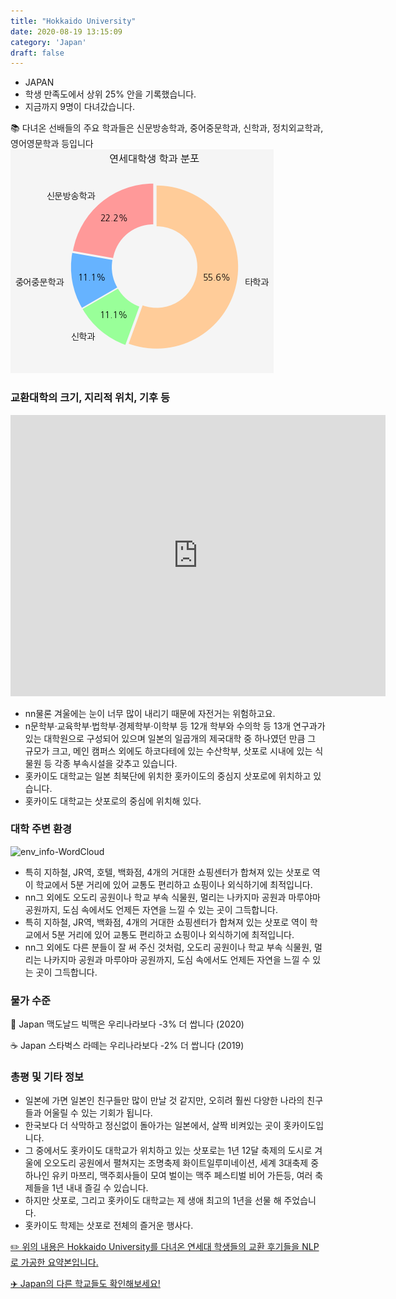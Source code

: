 ```yaml
---
title: "Hokkaido University"
date: 2020-08-19 13:15:09
category: 'Japan'
draft: false
---
```



* JAPAN
* 학생 만족도에서 상위 25% 안을 기록했습니다.
* 지금까지 9명이 다녀갔습니다. 

📚 다녀온 선배들의 주요 학과들은 신문방송학과, 중어중문학과, 신학과, 정치외교학과, 영어영문학과 등입니다
![department-info](../plots/JP000006.png)
### 교환대학의 크기, 지리적 위치, 기후 등
<iframe
width="600"
height="450"
frameborder="0" style="border:0"
src="https://www.google.com/maps/embed/v1/place?key=AIzaSyC9e1AME-pVmWC4hBpFdu5S4dKzyepa3HQ&q=Hokkaido+University&center=43.0779575,141.340013&zoom=14" allowfullscreen>
</iframe>

* nn물론 겨울에는 눈이 너무 많이 내리기 때문에 자전거는 위험하고요.
* n문학부·교육학부·법학부·경제학부·이학부 등 12개 학부와 수의학 등 13개 연구과가 있는 대학원으로 구성되어 있으며 일본의 일곱개의 제국대학 중 하나였던 만큼 그 규모가 크고, 메인 캠퍼스 외에도 하코다테에 있는 수산학부, 삿포로 시내에 있는 식물원 등 각종 부속시설을 갖추고 있습니다.
* 홋카이도 대학교는 일본 최북단에 위치한 홋카이도의 중심지 삿포로에 위치하고 있습니다.
* 홋카이도 대학교는 삿포로의 중심에 위치해 있다.


### 대학 주변 환경

![env_info-WordCloud](../univ_wordclouds_okt/env_info/JP000006_env_info_okt.png)

* 특히 지하철, JR역, 호텔, 백화점, 4개의 거대한 쇼핑센터가 합쳐져 있는 삿포로 역이 학교에서 5분 거리에 있어 교통도 편리하고 쇼핑이나 외식하기에 최적입니다.
* nn그 외에도 오도리 공원이나 학교 부속 식물원, 멀리는 나카지마 공원과 마루야마 공원까지, 도심 속에서도 언제든 자연을 느낄 수 있는 곳이 그득합니다.
* 특히 지하철, JR역, 백화점, 4개의 거대한 쇼핑센터가 합쳐져 있는 삿포로 역이 학교에서 5분 거리에 있어 교통도 편리하고 쇼핑이나 외식하기에 최적입니다.
* nn그 외에도 다른 분들이 잘 써 주신 것처럼, 오도리 공원이나 학교 부속 식물원, 멀리는 나카지마 공원과 마루야마 공원까지, 도심 속에서도 언제든 자연을 느낄 수 있는 곳이 그득합니다.


### 물가 수준 
🍔 Japan 맥도날드 빅맥은 우리나라보다 -3% 더 쌉니다 (2020)

☕️ Japan 스타벅스 라떼는 우리나라보다 -2% 더 쌉니다 (2019)

### 총평 및 기타 정보
* 일본에 가면 일본인 친구들만 많이 만날 것 같지만, 오히려 훨씬 다양한 나라의 친구들과 어울릴 수 있는 기회가 됩니다.
* 한국보다 더 삭막하고 정신없이 돌아가는 일본에서, 살짝 비켜있는 곳이 홋카이도입니다.
* 그 중에서도 홋카이도 대학교가 위치하고 있는 삿포로는 1년 12달 축제의 도시로 겨울에 오오도리 공원에서 펼쳐지는 조명축제 화이트일루미네이션, 세계 3대축제 중 하나인 유키 마쯔리, 맥주회사들이 모여 벌이는 맥주 페스티벌 비어 가든등, 여러 축제들을 1년 내내 즐길 수 있습니다.
* 하지만 삿포로, 그리고 홋카이도 대학교는 제 생애 최고의 1년을 선물 해 주었습니다.
* 홋카이도 학제는 삿포로 전체의 즐거운 행사다.


[✏️ 위의 내용은 Hokkaido University를 다녀온 연세대 학생들의 교환 후기들을 NLP로 가공한 요약본입니다.](http://oia.yonsei.ac.kr/partner/expReport.asp?ucode=JP000006&bgbn=A)

[✈️ Japan의 다른 학교들도 확인해보세요!](https://yonsei-exchange.netlify.app/?category=Japan)
